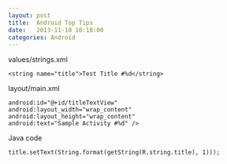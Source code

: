 ```yaml
---
layout: post
title:  Android Top Tips
date:   2013-11-10 10:18:00
categories: Android
---
```


values/strings.xml
``` language=xml
<string name="title">Test Title #%d</string>
```

layout/main.xml
``` language=xml
android:id="@+id/titleTextView"
android:layout_width="wrap_content"
android:layout_height="wrap_content"
android:text="Sample Activity #%d" />
```

Java code
``` language=java
title.setText(String.format(getString(R.string.title), 1)));
```
